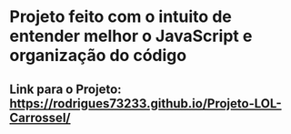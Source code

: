 # Projeto feito com o intuito de entender melhor o JavaScript e organização do código

## Link para o Projeto:  https://rodrigues73233.github.io/Projeto-LOL-Carrossel/
